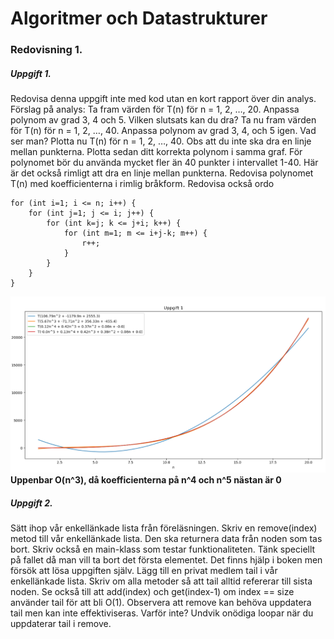 # Algoritmer och Datastrukturer

### Redovisning 1.
##### Uppgift 1.
Redovisa denna uppgift inte med kod utan en kort rapport över din analys. 
Förslag på analys:
Ta fram värden för T(n) för n = 1, 2, …, 20. 
Anpassa polynom av grad 3, 4 och 5. Vilken slutsats kan du dra? 
Ta nu fram värden för T(n) för n = 1, 2, …, 40. Anpassa polynom av grad 3, 4, och 5 igen. Vad ser man? 
Plotta nu T(n) för n = 1, 2, …, 40. Obs att du inte ska dra en linje mellan punkterna. 
Plotta sedan ditt korrekta polynom i samma graf. 
För polynomet bör du använda mycket fler än 40 punkter i
intervallet 1-40. 
Här är det också rimligt att dra en linje mellan punkterna. Redovisa polynomet T(n)
med koefficienterna i rimlig bråkform. Redovisa också ordo


```
for (int i=1; i <= n; i++) {
    for (int j=1; j <= i; j++) {
        for (int k=j; k <= j+i; k++) {
            for (int m=1; m <= i+j-k; m++) {
                r++;
            }
        }
    }
}
```
![Grafer](https://github.com/Kenfors/DataLabbar/blob/master/AlgoritmerDatastrukturer/ADKJavaLabbar/empirisk.png)
**Uppenbar O(n^3), då koefficienterna på n^4 och n^5 nästan är 0**

##### Uppgift 2.

Sätt ihop vår enkellänkade lista från föreläsningen. Skriv en remove(index) metod till vår
enkellänkade lista. Den ska returnera data från noden som tas bort. Skriv också en main-klass som
testar funktionaliteten. Tänk speciellt på fallet då man vill ta bort det första elementet. Det finns
hjälp i boken men försök att lösa uppgiften själv.
Lägg till en privat medlem tail i vår enkellänkade lista. Skriv om alla metoder så att tail alltid refererar
till sista noden. Se också till att add(index) och get(index-1) om index == size använder tail för att bli
O(1). Observera att remove kan behöva uppdatera tail men kan inte effektiviseras. Varför inte?
Undvik onödiga loopar när du uppdaterar tail i remove.



